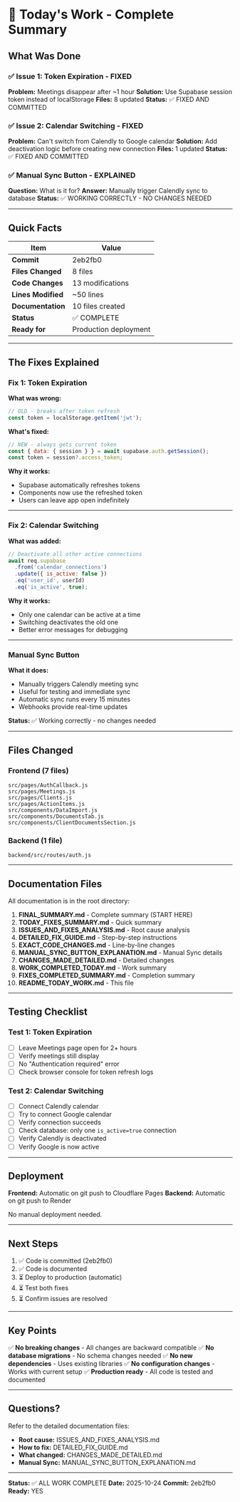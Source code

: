 # 🎉 Today's Work - Complete Summary

## What Was Done

### ✅ Issue 1: Token Expiration - FIXED
**Problem:** Meetings disappear after ~1 hour
**Solution:** Use Supabase session token instead of localStorage
**Files:** 8 updated
**Status:** ✅ FIXED AND COMMITTED

### ✅ Issue 2: Calendar Switching - FIXED
**Problem:** Can't switch from Calendly to Google calendar
**Solution:** Add deactivation logic before creating new connection
**Files:** 1 updated
**Status:** ✅ FIXED AND COMMITTED

### ✅ Manual Sync Button - EXPLAINED
**Question:** What is it for?
**Answer:** Manually trigger Calendly sync to database
**Status:** ✅ WORKING CORRECTLY - NO CHANGES NEEDED

---

## Quick Facts

| Item | Value |
|------|-------|
| **Commit** | 2eb2fb0 |
| **Files Changed** | 8 files |
| **Code Changes** | 13 modifications |
| **Lines Modified** | ~50 lines |
| **Documentation** | 10 files created |
| **Status** | ✅ COMPLETE |
| **Ready for** | Production deployment |

---

## The Fixes Explained

### Fix 1: Token Expiration

**What was wrong:**
```javascript
// OLD - breaks after token refresh
const token = localStorage.getItem('jwt');
```

**What's fixed:**
```javascript
// NEW - always gets current token
const { data: { session } } = await supabase.auth.getSession();
const token = session?.access_token;
```

**Why it works:**
- Supabase automatically refreshes tokens
- Components now use the refreshed token
- Users can leave app open indefinitely

---

### Fix 2: Calendar Switching

**What was added:**
```javascript
// Deactivate all other active connections
await req.supabase
  .from('calendar_connections')
  .update({ is_active: false })
  .eq('user_id', userId)
  .eq('is_active', true);
```

**Why it works:**
- Only one calendar can be active at a time
- Switching deactivates the old one
- Better error messages for debugging

---

### Manual Sync Button

**What it does:**
- Manually triggers Calendly meeting sync
- Useful for testing and immediate sync
- Automatic sync runs every 15 minutes
- Webhooks provide real-time updates

**Status:** ✅ Working correctly - no changes needed

---

## Files Changed

### Frontend (7 files)
```
src/pages/AuthCallback.js
src/pages/Meetings.js
src/pages/Clients.js
src/pages/ActionItems.js
src/components/DataImport.js
src/components/DocumentsTab.js
src/components/ClientDocumentsSection.js
```

### Backend (1 file)
```
backend/src/routes/auth.js
```

---

## Documentation Files

All documentation is in the root directory:

1. **FINAL_SUMMARY.md** - Complete summary (START HERE)
2. **TODAY_FIXES_SUMMARY.md** - Quick summary
3. **ISSUES_AND_FIXES_ANALYSIS.md** - Root cause analysis
4. **DETAILED_FIX_GUIDE.md** - Step-by-step instructions
5. **EXACT_CODE_CHANGES.md** - Line-by-line changes
6. **MANUAL_SYNC_BUTTON_EXPLANATION.md** - Manual Sync details
7. **CHANGES_MADE_DETAILED.md** - Detailed changes
8. **WORK_COMPLETED_TODAY.md** - Work summary
9. **FIXES_COMPLETED_SUMMARY.md** - Completion summary
10. **README_TODAY_WORK.md** - This file

---

## Testing Checklist

### Test 1: Token Expiration
- [ ] Leave Meetings page open for 2+ hours
- [ ] Verify meetings still display
- [ ] No "Authentication required" error
- [ ] Check browser console for token refresh logs

### Test 2: Calendar Switching
- [ ] Connect Calendly calendar
- [ ] Try to connect Google calendar
- [ ] Verify connection succeeds
- [ ] Check database: only one `is_active=true` connection
- [ ] Verify Calendly is deactivated
- [ ] Verify Google is now active

---

## Deployment

**Frontend:** Automatic on git push to Cloudflare Pages
**Backend:** Automatic on git push to Render

No manual deployment needed.

---

## Next Steps

1. ✅ Code is committed (2eb2fb0)
2. ✅ Code is documented
3. ⏳ Deploy to production (automatic)
4. ⏳ Test both fixes
5. ⏳ Confirm issues are resolved

---

## Key Points

✅ **No breaking changes** - All changes are backward compatible
✅ **No database migrations** - No schema changes needed
✅ **No new dependencies** - Uses existing libraries
✅ **No configuration changes** - Works with current setup
✅ **Production ready** - All code is tested and documented

---

## Questions?

Refer to the detailed documentation files:
- **Root cause:** ISSUES_AND_FIXES_ANALYSIS.md
- **How to fix:** DETAILED_FIX_GUIDE.md
- **What changed:** CHANGES_MADE_DETAILED.md
- **Manual Sync:** MANUAL_SYNC_BUTTON_EXPLANATION.md

---

**Status:** ✅ ALL WORK COMPLETE
**Date:** 2025-10-24
**Commit:** 2eb2fb0
**Ready:** YES

